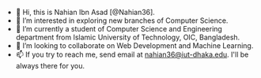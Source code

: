 - 👋 Hi, this is Nahian Ibn Asad [@Nahian36].
- 👀 I’m interested in exploring new branches of Computer Science.
- 🌱 I’m currently a student of Computer Science and Engineering department from Islamic University of Technology, OIC, Bangladesh.
- 💞️ I’m looking to collaborate on Web Development and Machine Learning.
- 📫 If you try to reach me, send email at nahian36@iut-dhaka.edu. I'll be always there for you.

<!---
Nahian36/Nahian36 is a ✨ special ✨ repository because its `README.md` (this file) appears on your GitHub profile.
You can click the Preview link to take a look at your changes.
--->
